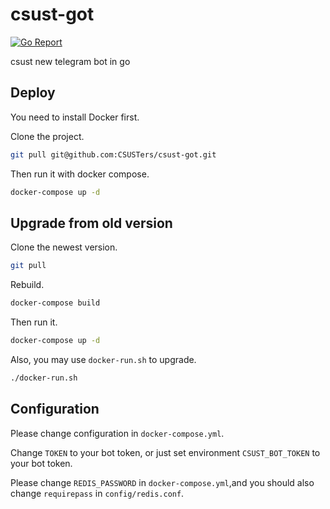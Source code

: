 # csust-got

[![Go Report](https://goreportcard.com/badge/github.com/csusters/csust-got)](https://goreportcard.com/report/github.com/csusters/csust-got)

csust new telegram bot in go

## Deploy

You need to install Docker first.

Clone the project.

```bash
git pull git@github.com:CSUSTers/csust-got.git
```

Then run it with docker compose.

```bash
docker-compose up -d
``` 

## Upgrade from old version

Clone the newest version.

```bash
git pull
```

Rebuild.

```bash
docker-compose build
```

Then run it.

```bash
docker-compose up -d
``` 

Also, you may use `docker-run.sh` to upgrade.

```bash
./docker-run.sh
```

## Configuration

Please change configuration in `docker-compose.yml`.

Change `TOKEN` to your bot token, or just set environment `CSUST_BOT_TOKEN` to your bot token.

Please change `REDIS_PASSWORD` in `docker-compose.yml`,and you should also change `requirepass` in `config/redis.conf`.
